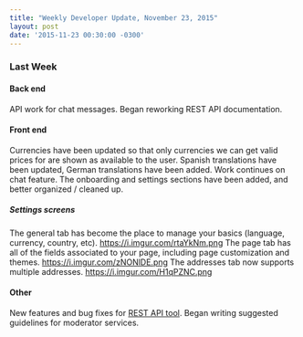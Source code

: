 ```yaml
---
title: "Weekly Developer Update, November 23, 2015" 
layout: post
date: '2015-11-23 00:30:00 -0300'
---
```

        
### Last Week

#### Back end

API work for chat messages. Began reworking REST API documentation.

#### Front end

Currencies have been updated so that only currencies we can get valid prices for are shown as available to the user. Spanish translations have been updated, German translations have been added. Work continues on chat feature. The onboarding and settings sections have been added, and better organized / cleaned up.

##### Settings screens

The general tab has become the place to manage your basics (language, currency, country, etc). https://i.imgur.com/rtaYkNm.png The page tab has all of the fields associated to your page, including page customization and themes. https://i.imgur.com/zNONlDE.png The addresses tab now supports multiple addresses. https://i.imgur.com/H1qPZNC.png

#### Other

New features and bug fixes for [REST API tool](https://drwasho.github.io/openbazaar-restapi-ui/). Began writing suggested guidelines for moderator services.